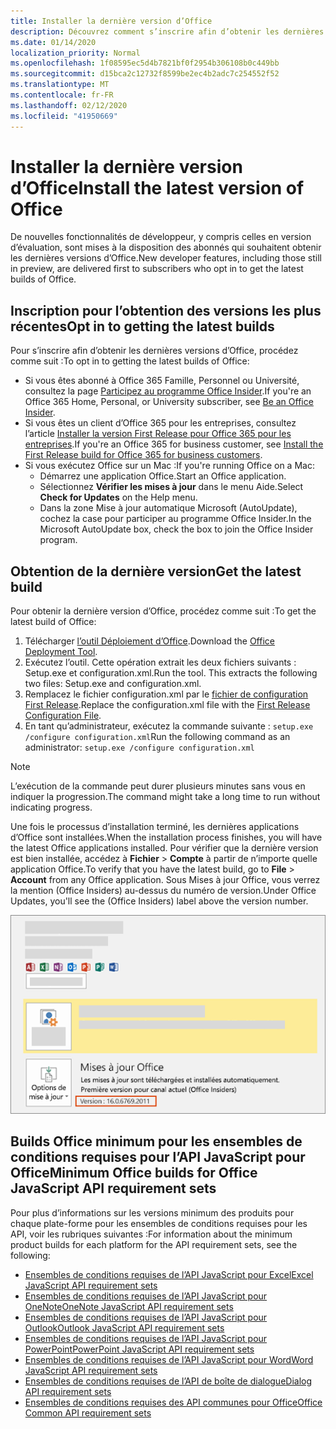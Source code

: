 ```yaml
---
title: Installer la dernière version d’Office
description: Découvrez comment s’inscrire afin d’obtenir les dernières versions d’Office.
ms.date: 01/14/2020
localization_priority: Normal
ms.openlocfilehash: 1f08595ec5d4b7821bf0f2954b306108b0c449bb
ms.sourcegitcommit: d15bca2c12732f8599be2ec4b2adc7c254552f52
ms.translationtype: MT
ms.contentlocale: fr-FR
ms.lasthandoff: 02/12/2020
ms.locfileid: "41950669"
---
```

# <a name="install-the-latest-version-of-office"></a><span data-ttu-id="e9339-103">Installer la dernière version d’Office</span><span class="sxs-lookup"><span data-stu-id="e9339-103">Install the latest version of Office</span></span>

<span data-ttu-id="e9339-104">De nouvelles fonctionnalités de développeur, y compris celles en version d’évaluation, sont mises à la disposition des abonnés qui souhaitent obtenir les dernières versions d’Office.</span><span class="sxs-lookup"><span data-stu-id="e9339-104">New developer features, including those still in preview, are delivered first to subscribers who opt in to get the latest builds of Office.</span></span>

## <a name="opt-in-to-getting-the-latest-builds"></a><span data-ttu-id="e9339-105">Inscription pour l’obtention des versions les plus récentes</span><span class="sxs-lookup"><span data-stu-id="e9339-105">Opt in to getting the latest builds</span></span>

<span data-ttu-id="e9339-106">Pour s’inscrire afin d’obtenir les dernières versions d’Office, procédez comme suit :</span><span class="sxs-lookup"><span data-stu-id="e9339-106">To opt in to getting the latest builds of Office:</span></span>

- <span data-ttu-id="e9339-107">Si vous êtes abonné à Office 365 Famille, Personnel ou Université, consultez la page [Participez au programme Office Insider](https://products.office.com/office-insider).</span><span class="sxs-lookup"><span data-stu-id="e9339-107">If you're an Office 365 Home, Personal, or University subscriber, see [Be an Office Insider](https://products.office.com/office-insider).</span></span>
- <span data-ttu-id="e9339-108">Si vous êtes un client d’Office 365 pour les entreprises, consultez l’article [Installer la version First Release pour Office 365 pour les entreprises](https://support.office.com/article/Install-the-First-Release-build-for-Office-365-for-business-customers-4dd8ba40-73c0-4468-b778-c7b744d03ead).</span><span class="sxs-lookup"><span data-stu-id="e9339-108">If you're an Office 365 for business customer, see [Install the First Release build for Office 365 for business customers](https://support.office.com/article/Install-the-First-Release-build-for-Office-365-for-business-customers-4dd8ba40-73c0-4468-b778-c7b744d03ead).</span></span>
- <span data-ttu-id="e9339-109">Si vous exécutez Office sur un Mac :</span><span class="sxs-lookup"><span data-stu-id="e9339-109">If you're running Office on a Mac:</span></span>
  - <span data-ttu-id="e9339-110">Démarrez une application Office.</span><span class="sxs-lookup"><span data-stu-id="e9339-110">Start an Office application.</span></span>
  - <span data-ttu-id="e9339-111">Sélectionnez **Vérifier les mises à jour** dans le menu Aide.</span><span class="sxs-lookup"><span data-stu-id="e9339-111">Select **Check for Updates** on the Help menu.</span></span>
  - <span data-ttu-id="e9339-112">Dans la zone Mise à jour automatique Microsoft (AutoUpdate), cochez la case pour participer au programme Office Insider.</span><span class="sxs-lookup"><span data-stu-id="e9339-112">In the Microsoft AutoUpdate box, check the box to join the Office Insider program.</span></span>

## <a name="get-the-latest-build"></a><span data-ttu-id="e9339-113">Obtention de la dernière version</span><span class="sxs-lookup"><span data-stu-id="e9339-113">Get the latest build</span></span>

<span data-ttu-id="e9339-114">Pour obtenir la dernière version d’Office, procédez comme suit :</span><span class="sxs-lookup"><span data-stu-id="e9339-114">To get the latest build of Office:</span></span>

1. <span data-ttu-id="e9339-115">Télécharger [l’outil Déploiement d’Office](https://www.microsoft.com/download/details.aspx?id=49117).</span><span class="sxs-lookup"><span data-stu-id="e9339-115">Download the [Office Deployment Tool](https://www.microsoft.com/download/details.aspx?id=49117).</span></span>
2. <span data-ttu-id="e9339-p101">Exécutez l’outil. Cette opération extrait les deux fichiers suivants : Setup.exe et configuration.xml.</span><span class="sxs-lookup"><span data-stu-id="e9339-p101">Run the tool. This extracts the following two files: Setup.exe and configuration.xml.</span></span>
3. <span data-ttu-id="e9339-118">Remplacez le fichier configuration.xml par le [fichier de configuration First Release](https://raw.githubusercontent.com/OfficeDev/Office-Add-in-Commands-Samples/master/Tools/FirstReleaseConfig/configuration.xml).</span><span class="sxs-lookup"><span data-stu-id="e9339-118">Replace the configuration.xml file with the [First Release Configuration File](https://raw.githubusercontent.com/OfficeDev/Office-Add-in-Commands-Samples/master/Tools/FirstReleaseConfig/configuration.xml).</span></span>
4. <span data-ttu-id="e9339-119">En tant qu’administrateur, exécutez la commande suivante : `setup.exe /configure configuration.xml`</span><span class="sxs-lookup"><span data-stu-id="e9339-119">Run the following command as an administrator:  `setup.exe /configure configuration.xml`</span></span>

> [!NOTE]
> <span data-ttu-id="e9339-120">L’exécution de la commande peut durer plusieurs minutes sans vous en indiquer la progression.</span><span class="sxs-lookup"><span data-stu-id="e9339-120">The command might take a long time to run without indicating progress.</span></span>

<span data-ttu-id="e9339-121">Une fois le processus d’installation terminé, les dernières applications d’Office sont installées.</span><span class="sxs-lookup"><span data-stu-id="e9339-121">When the installation process finishes, you will have the latest Office applications installed.</span></span> <span data-ttu-id="e9339-122">Pour vérifier que la dernière version est bien installée, accédez à **Fichier** > **Compte** à partir de n’importe quelle application Office.</span><span class="sxs-lookup"><span data-stu-id="e9339-122">To verify that you have the latest build, go to **File** > **Account** from any Office application.</span></span> <span data-ttu-id="e9339-123">Sous Mises à jour Office, vous verrez la mention (Office Insiders) au-dessus du numéro de version.</span><span class="sxs-lookup"><span data-stu-id="e9339-123">Under Office Updates, you'll see the (Office Insiders) label above the version number.</span></span>

![Capture d’écran affichant les informations du produit avec la mention Office Insiders](../images/office-insiders-label.png)

## <a name="minimum-office-builds-for-office-javascript-api-requirement-sets"></a><span data-ttu-id="e9339-125">Builds Office minimum pour les ensembles de conditions requises pour l’API JavaScript pour Office</span><span class="sxs-lookup"><span data-stu-id="e9339-125">Minimum Office builds for Office JavaScript API requirement sets</span></span>

<span data-ttu-id="e9339-126">Pour plus d’informations sur les versions minimum des produits pour chaque plate-forme pour les ensembles de conditions requises pour les API, voir les rubriques suivantes :</span><span class="sxs-lookup"><span data-stu-id="e9339-126">For information about the minimum product builds for each platform for the API requirement sets, see the following:</span></span>

- [<span data-ttu-id="e9339-127">Ensembles de conditions requises de l’API JavaScript pour Excel</span><span class="sxs-lookup"><span data-stu-id="e9339-127">Excel JavaScript API requirement sets</span></span>](/office/dev/add-ins/reference/requirement-sets/excel-api-requirement-sets)
- [<span data-ttu-id="e9339-128">Ensembles de conditions requises de l’API JavaScript pour OneNote</span><span class="sxs-lookup"><span data-stu-id="e9339-128">OneNote JavaScript API requirement sets</span></span>](/office/dev/add-ins/reference/requirement-sets/onenote-api-requirement-sets)
- [<span data-ttu-id="e9339-129">Ensembles de conditions requises de l’API JavaScript pour Outlook</span><span class="sxs-lookup"><span data-stu-id="e9339-129">Outlook JavaScript API requirement sets</span></span>](/office/dev/add-ins/reference/requirement-sets/outlook-api-requirement-sets)
- [<span data-ttu-id="e9339-130">Ensembles de conditions requises de l’API JavaScript pour PowerPoint</span><span class="sxs-lookup"><span data-stu-id="e9339-130">PowerPoint JavaScript API requirement sets</span></span>](/office/dev/add-ins/reference/requirement-sets/powerpoint-api-requirement-sets)
- [<span data-ttu-id="e9339-131">Ensembles de conditions requises de l’API JavaScript pour Word</span><span class="sxs-lookup"><span data-stu-id="e9339-131">Word JavaScript API requirement sets</span></span>](/office/dev/add-ins/reference/requirement-sets/word-api-requirement-sets)
- [<span data-ttu-id="e9339-132">Ensembles de conditions requises de l’API de boîte de dialogue</span><span class="sxs-lookup"><span data-stu-id="e9339-132">Dialog API requirement sets</span></span>](/office/dev/add-ins/reference/requirement-sets/dialog-api-requirement-sets)
- [<span data-ttu-id="e9339-133">Ensembles de conditions requises des API communes pour Office</span><span class="sxs-lookup"><span data-stu-id="e9339-133">Office Common API requirement sets</span></span>](/office/dev/add-ins/reference/requirement-sets/office-add-in-requirement-sets)
